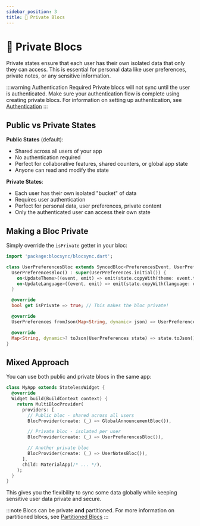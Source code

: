 ```yaml
---
sidebar_position: 3
title: 🤫 Private Blocs
---
```


# 🤫 Private Blocs

Private states ensure that each user has their own isolated data that only they can access. This is essential for personal data like user preferences, private notes, or any sensitive information.

:::warning Authentication Required
Private blocs will not sync until the user is authenticated. Make sure your authentication flow is complete using creating private blocs. For information on setting up authentication, see [Authentication](/docs/authentication)
:::

## Public vs Private States

**Public States** (default):

- Shared across all users of your app
- No authentication required
- Perfect for collaborative features, shared counters, or global app state
- Anyone can read and modify the state

**Private States**:

- Each user has their own isolated "bucket" of data
- Requires user authentication
- Perfect for personal data, user preferences, private content
- Only the authenticated user can access their own state

## Making a Bloc Private

Simply override the `isPrivate` getter in your bloc:

```dart
import 'package:blocsync/blocsync.dart';

class UserPreferencesBloc extends SyncedBloc<PreferencesEvent, UserPreferences> {
  UserPreferencesBloc() : super(UserPreferences.initial()) {
    on<UpdateTheme>((event, emit) => emit(state.copyWith(theme: event.theme)));
    on<UpdateLanguage>((event, emit) => emit(state.copyWith(language: event.language)));
  }

  @override
  bool get isPrivate => true; // This makes the bloc private!

  @override
  UserPreferences fromJson(Map<String, dynamic> json) => UserPreferences.fromJson(json);

  @override
  Map<String, dynamic>? toJson(UserPreferences state) => state.toJson();
}
```

## Mixed Approach

You can use both public and private blocs in the same app:

```dart
class MyApp extends StatelessWidget {
  @override
  Widget build(BuildContext context) {
    return MultiBlocProvider(
      providers: [
        // Public bloc - shared across all users
        BlocProvider(create: (_) => GlobalAnnouncementBloc()),

        // Private bloc - isolated per user
        BlocProvider(create: (_) => UserPreferencesBloc()),

        // Another private bloc
        BlocProvider(create: (_) => UserNotesBloc()),
      ],
      child: MaterialApp(/* ... */),
    );
  }
}
```

This gives you the flexibility to sync some data globally while keeping sensitive user data private and secure.

:::note
Blocs can be private **and** partitioned. For more information on partitioned blocs, see [Partitioned Blocs](/docs/basics/partitioned-blocs)
:::
